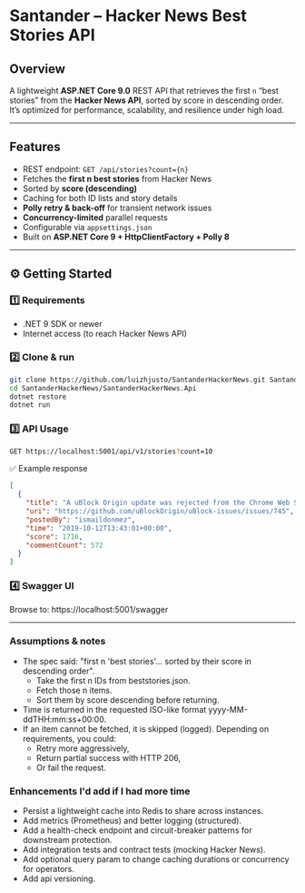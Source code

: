 # Santander – Hacker News Best Stories API

## Overview

A lightweight **ASP.NET Core 9.0** REST API that retrieves the first `n` “best stories” from the **Hacker News API**, sorted by score in descending order.  
It’s optimized for performance, scalability, and resilience under high load.

---

## Features

- REST endpoint: `GET /api/stories?count={n}`
- Fetches the **first n best stories** from Hacker News  
- Sorted by **score (descending)**  
- Caching for both ID lists and story details  
- **Polly retry & back-off** for transient network issues  
- **Concurrency-limited** parallel requests  
- Configurable via `appsettings.json`  
- Built on **ASP.NET Core 9 + HttpClientFactory + Polly 8**

---

## ⚙️ Getting Started

### 1️⃣ Requirements
- .NET 9 SDK or newer  
- Internet access (to reach Hacker News API)

### 2️⃣ Clone & run
```bash
git clone https://github.com/luizhjusto/SantanderHackerNews.git SantanderHackerNews
cd SantanderHackerNews/SantanderHackerNews.Api
dotnet restore
dotnet run
```

### 3️⃣ API Usage
```bash
GET https://localhost:5001/api/v1/stories?count=10
```

✅ Example response
```json
[
  {
    "title": "A uBlock Origin update was rejected from the Chrome Web Store",
    "uri": "https://github.com/uBlockOrigin/uBlock-issues/issues/745",
    "postedBy": "ismaildonmez",
    "time": "2019-10-12T13:43:01+00:00",
    "score": 1716,
    "commentCount": 572
  }
]
```

### 4️⃣ Swagger UI
Browse to: https://localhost:5001/swagger

---

### Assumptions & notes

- The spec said: "first n 'best stories'... sorted by their score in descending order".
    - Take the first n IDs from beststories.json.
    - Fetch those n items.
    - Sort them by score descending before returning.
- Time is returned in the requested ISO-like format yyyy-MM-ddTHH:mm:ss+00:00.
- If an item cannot be fetched, it is skipped (logged). Depending on requirements, you could:
    - Retry more aggressively,
    - Return partial success with HTTP 206,
    - Or fail the request.

### Enhancements I'd add if I had more time

- Persist a lightweight cache into Redis to share across instances.
- Add metrics (Prometheus) and better logging (structured).
- Add a health-check endpoint and circuit-breaker patterns for downstream protection.
- Add integration tests and contract tests (mocking Hacker News).
- Add optional query param to change caching durations or concurrency for operators.
- Add api versioning.
